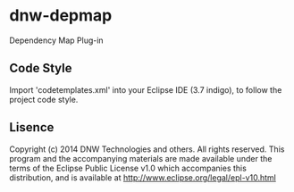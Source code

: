 dnw-depmap
=============

Dependency Map Plug-in

Code Style
----------
Import 'codetemplates.xml' into your Eclipse IDE (3.7 indigo), to follow the project code style.

Lisence
-------
Copyright (c) 2014 DNW Technologies and others.
All rights reserved. This program and the accompanying materials
are made available under the terms of the Eclipse Public License v1.0
which accompanies this distribution, and is available at
http://www.eclipse.org/legal/epl-v10.html
